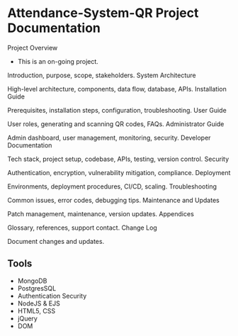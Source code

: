 # Attendance-System-QR Project Documentation

Project Overview
* This is an on-going project. 

Introduction, purpose, scope, stakeholders.
System Architecture

High-level architecture, components, data flow, database, APIs.
Installation Guide

Prerequisites, installation steps, configuration, troubleshooting.
User Guide

User roles, generating and scanning QR codes, FAQs.
Administrator Guide

Admin dashboard, user management, monitoring, security.
Developer Documentation

Tech stack, project setup, codebase, APIs, testing, version control.
Security

Authentication, encryption, vulnerability mitigation, compliance.
Deployment

Environments, deployment procedures, CI/CD, scaling.
Troubleshooting

Common issues, error codes, debugging tips.
Maintenance and Updates

Patch management, maintenance, version updates.
Appendices

Glossary, references, support contact.
Change Log

Document changes and updates.

## Tools
- MongoDB
- PostgresSQL
- Authentication Security
- NodeJS & EJS
- HTML5, CSS
- jQuery
- DOM
